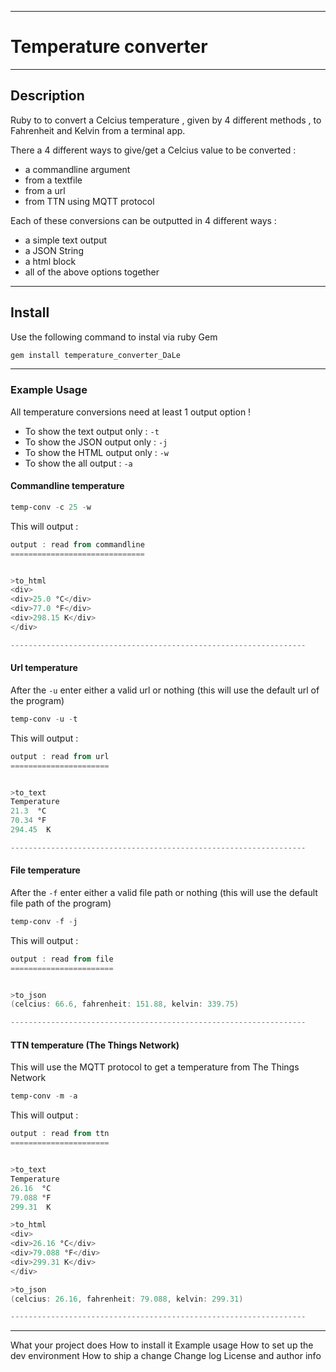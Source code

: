 ***
# Temperature converter
***

## Description
Ruby to to convert a Celcius temperature , given by 4 different methods , to Fahrenheit and Kelvin from a terminal app.


There a 4 different ways to give/get a Celcius value to be converted :
- a commandline argument
- from a textfile
- from a url
- from TTN using MQTT protocol

Each of these conversions can be outputted in 4 different ways :
- a simple text output
- a JSON String
- a html block
- all of the above options together

***

## Install
Use the following command to instal via ruby Gem
```ruby
gem install temperature_converter_DaLe
```
***
### Example Usage
All temperature conversions need at least 1 output option !
- To show the text output only : `-t`
- To show the JSON output only : `-j`
- To show the HTML output only : `-w`
- To show the all output       : `-a`

#### Commandline temperature
```Powershell
temp-conv -c 25 -w
```
This will output :
```Powershell
output : read from commandline
==============================


>to_html
<div>
<div>25.0 °C</div>
<div>77.0 °F</div>
<div>298.15 K</div>
</div>

------------------------------------------------------------------
```

#### Url temperature
After the `-u` enter either a valid url or nothing (this will use the default url of the program)
```Powershell
temp-conv -u -t
```
This will output :
```Powershell
output : read from url
======================


>to_text
Temperature
21.3  °C
70.34 °F
294.45  K

------------------------------------------------------------------
```

#### File temperature
After the `-f` enter either a valid file path or nothing (this will use the default file path of the program)
```Powershell
temp-conv -f -j
```
This will output :
```Powershell
output : read from file
=======================


>to_json
(celcius: 66.6, fahrenheit: 151.88, kelvin: 339.75)

------------------------------------------------------------------
```

#### TTN temperature (The Things Network)
This will use the MQTT protocol to get a temperature from The Things Network
```Powershell
temp-conv -m -a
```
This will output :
```Powershell
output : read from ttn
======================


>to_text
Temperature
26.16  °C
79.088 °F
299.31  K

>to_html
<div>
<div>26.16 °C</div>
<div>79.088 °F</div>
<div>299.31 K</div>
</div>

>to_json
(celcius: 26.16, fahrenheit: 79.088, kelvin: 299.31)

------------------------------------------------------------------
```
***
What your project does
How to install it
Example usage
How to set up the dev environment
How to ship a change
Change log
License and author info
